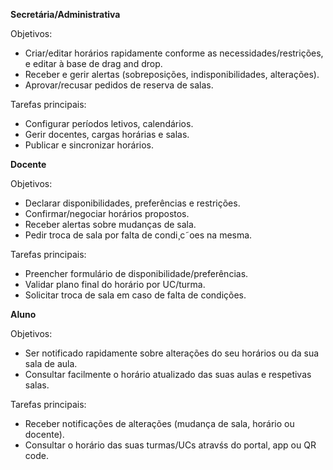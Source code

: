 **Secretária/Administrativa**

Objetivos:

- Criar/editar horários rapidamente conforme as necessidades/restrições, e editar à base de drag and drop.
- Receber e gerir alertas (sobreposições, indisponibilidades, alterações).
- Aprovar/recusar pedidos de reserva de salas.

Tarefas principais:

- Configurar períodos letivos, calendários.
- Gerir docentes, cargas horárias e salas.
- Publicar e sincronizar horários.


**Docente**

Objetivos:
- Declarar disponibilidades, preferências e restrições.
- Confirmar/negociar horários propostos.
- Receber alertas sobre mudanças de sala.
- Pedir troca de sala por falta de condi¸c˜oes na mesma.

Tarefas principais:

- Preencher formulário de disponibilidade/preferências.
- Validar plano final do horário por UC/turma.
- Solicitar troca de sala em caso de falta de condições.

**Aluno**


Objetivos:

- Ser notificado rapidamente sobre alterações do seu horários ou da sua sala de aula.
- Consultar facilmente o horário atualizado das suas aulas e respetivas salas.

Tarefas principais:

- Receber notificações de alterações (mudança de sala, horário ou docente).
- Consultar o horário das suas turmas/UCs atravśs do portal, app ou QR code.